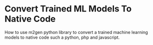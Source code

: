 # Convert Trained ML Models To Native Code
 How to use m2gen python library to convert a trained machine learning models to native code such a python, php and javascript.
